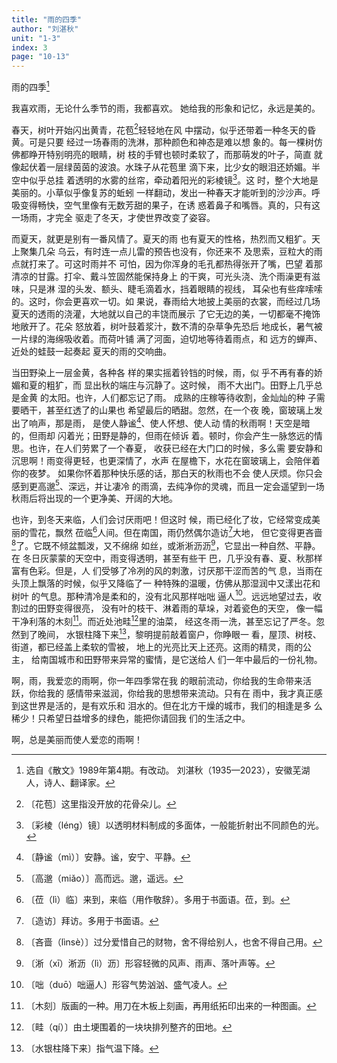 ```yaml
---
title: "雨的四季"
author: "刘湛秋"
unit: "1-3"
index: 3
page: "10-13"
---
```


雨的四季[^1-a]

我喜欢雨，无论什么季节的雨，我都喜欢。
她给我的形象和记忆，永远是美的。

春天，树叶开始闪出黄青，花苞[^1-b]轻轻地在风
中摆动，似乎还带着一种冬天的昏黄。可是只要
经过一场春雨的洗淋，那种颜色和神态是难以想
象的。每一棵树仿佛都睁开特别明亮的眼睛，树
枝的手臂也顿时柔软了，而那萌发的叶子，简直
就像起伏着一层绿茵茵的波浪。水珠子从花苞里
滴下来，比少女的眼泪还娇媚。半空中似乎总挂
着透明的水雾的丝帘，牵动着阳光的彩棱镜[^1-c]。这
时，整个大地是美丽的。小草似乎像复苏的蚯蚓
一样翻动，发出一种春天才能听到的沙沙声。呼
吸变得畅快，空气里像有无数芳甜的果子，在诱
惑着鼻子和嘴唇。真的，只有这一场雨，才完全
驱走了冬天，才使世界改变了姿容。

而夏天，就更是别有一番风情了。夏天的雨
也有夏天的性格，热烈而又粗犷。天上聚集几朵
乌云，有时连一点儿雷的预告也没有，你还来不
及思索，豆粒大的雨点就打来了。可这时雨并不
可怕，因为你浑身的毛孔都热得张开了嘴，巴望
着那清凉的甘露。打伞、戴斗笠固然能保持身上
的干爽，可光头浇、洗个雨澡更有滋味，只是淋
湿的头发、额头、睫毛滴着水，挡着眼睛的视线，
耳朵也有些痒嗦嗦的。这时，你会更喜欢一切。如
果说，春雨给大地披上美丽的衣裳，而经过几场
夏天的透雨的浇灌，大地就以自己的丰饶而展示
了它无边的美，一切都毫不掩饰地敞开了。花朵
怒放着，树叶鼓着浆汁，数不清的杂草争先恐后
地成长，暑气被一片绿的海绵吸收着。而荷叶铺
满了河面，迫切地等待着雨点，和
远方的蝉声、近处的蛙鼓一起奏起
夏天的雨的交响曲。

[^1-a]: 选自《散文》1989年第4期。有改动。
    刘湛秋（1935—2023），安徽芜湖人，诗人、翻译家。
[^1-b]: 〔花苞〕这里指没开放的花骨朵儿。
[^1-c]: 〔彩棱（léng）镜〕以透明材料制成的多面体，一般能折射出不同颜色的光。

当田野染上一层金黄，各种各
样的果实摇着铃铛的时候，雨，似
乎不再有春的娇媚和夏的粗犷，而
显出秋的端庄与沉静了。这时候，
雨不大出门。田野上几乎总是金黄
的太阳。也许，人们都忘记了雨。
成熟的庄稼等待收割，金灿灿的种
子需要晒干，甚至红透了的山果也
希望最后的晒甜。忽然，在一个夜
晚，窗玻璃上发出了响声，那是雨，
是使人静谧[^2-a]、使人怀想、使人动
情的秋雨啊！天空是暗的，但雨却
闪着光；田野是静的，但雨在倾诉
着。顿时，你会产生一脉悠远的情
思。也许，在人们劳累了一个春夏，
收获已经在大门口的时候，多么需
要安静和沉思啊！雨变得更轻，也更深情了，水声
在屋檐下，水花在窗玻璃上，会陪伴着你的夜梦。
如果你怀着那种快乐感的话，那白天的秋雨也不会
使人厌烦。你只会感到更高邈[^3-a]、深远，并让凄冷
的雨滴，去纯净你的灵魂，而且一定会遥望到一场
秋雨后将出现的一个更净美、开阔的大地。

[^2-a]: 〔静谧（mì）〕安静。谧，安宁、平静。

也许，到冬天来临，人们会讨厌雨吧！但这时
候，雨已经化了妆，它经常变成美丽的雪花，飘然
莅临[^3-b]人间。但在南国，雨仍然偶尔造访[^3-c]大地，
但它变得更吝啬[^3-d]了。它既不倾盆瓢泼，又不绵绵
如丝，或淅淅沥沥[^3-e]，它显出一种自然、平静。在
冬日灰蒙蒙的天空中，雨变得透明，甚至有些干
巴，几乎没有春、夏、秋那样富有色彩。但是，人
们受够了冷冽的风的刺激，讨厌那干涩而苦的气
息，当雨在头顶上飘落的时候，似乎又降临了一
种特殊的温暖，仿佛从那湿润中又漾出花和树叶
的气息。那种清冷是柔和的，没有北风那样咄咄
逼人[^3-f]。远远地望过去，收割过的田野变得很亮，
没有叶的枝干、淋着雨的草垛，对着瓷色的天空，
像一幅干净利落的木刻[^3-g]。而近处池畦[^3-h]里的油菜，
经这冬雨一洗，甚至忘记了严冬。忽然到了晚间，
水银柱降下来[^3-i]，黎明提前敲着窗户，你睁眼一
看，屋顶、树枝、街道，都已经盖上柔软的雪被，
地上的光亮比天上还亮。这雨的精灵，雨的公主，
给南国城市和田野带来异常的蜜情，是它送给人
们一年中最后的一份礼物。

[^3-a]: 〔高邈（miǎo）〕高而远。邈，遥远。
[^3-b]: 〔莅（lì）临〕来到，来临（用作敬辞）。多用于书面语。莅，到。
[^3-c]: 〔造访〕拜访。多用于书面语。
[^3-d]: 〔吝啬（lìnsè）〕过分爱惜自己的财物，舍不得给别人，也舍不得自己用。
[^3-e]: 〔淅（xī）淅沥（lì）沥〕形容轻微的风声、雨声、落叶声等。
[^3-f]: 〔咄（duō）咄逼人〕形容气势汹汹、盛气凌人。
[^3-g]: 〔木刻〕版画的一种。用刀在木板上刻画，再用纸拓印出来的一种图画。
[^3-h]: 〔畦（qí）〕由土埂围着的一块块排列整齐的田地。
[^3-i]: 〔水银柱降下来〕指气温下降。

啊，雨，我爱恋的雨啊，你一年四季常在我
的眼前流动，你给我的生命带来活跃，你给我的
感情带来滋润，你给我的思想带来流动。只有在
雨中，我才真正感到这世界是活的，是有欢乐和
泪水的。但在北方干燥的城市，我们的相逢是多
么稀少！只希望日益增多的绿色，能把你请回我
们的生活之中。

啊，总是美丽而使人爱恋的雨啊！
